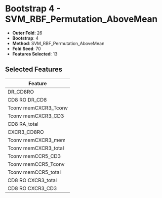 # Bootstrap 4 - SVM_RBF_Permutation_AboveMean

- **Outer Fold**: 26
- **Bootstrap**: 4
- **Method**: SVM_RBF_Permutation_AboveMean
- **Fold Seed**: 70
- **Features Selected**: 13

## Selected Features

| Feature |
|---------|
| DR_CD8RO |
| CD8 RO DR_CD8 |
| Tconv memCXCR3_Tconv |
| Tconv memCXCR3_CD3 |
| CD8 RA_total |
| CXCR3_CD8RO |
| Tconv memCXCR3_mem |
| Tconv memCXCR3_total |
| Tconv memCCR5_CD3 |
| Tconv memCCR5_Tconv |
| Tconv memCCR5_total |
| CD8 RO CXCR3_total |
| CD8 RO CXCR3_CD3 |
